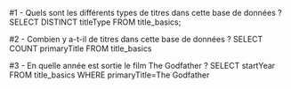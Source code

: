 #1 - Quels sont les différents types de titres dans cette base de données ?
SELECT
DISTINCT
titleType
FROM title_basics;

#2 - Combien y a-t-il de titres dans cette base de données ?
SELECT 
COUNT primaryTitle 
FROM title_basics

#3 - En quelle année est sortie le film The Godfather ?
SELECT startYear
FROM title_basics
WHERE primaryTitle=The Godfather
